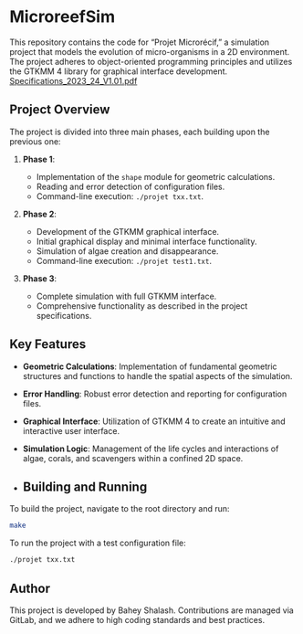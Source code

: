 # MicroreefSim
This repository contains the code for “Projet Microrécif,” a simulation project that models the evolution of micro-organisms in a 2D environment. The project adheres to object-oriented programming principles and utilizes the GTKMM 4 library for graphical interface development.
[Specifications_2023_24_V1.01.pdf](https://github.com/user-attachments/files/16339018/Specifications_2023_24_V1.01.pdf)

## Project Overview

The project is divided into three main phases, each building upon the previous one:

1. **Phase 1**:
   - Implementation of the `shape` module for geometric calculations.
   - Reading and error detection of configuration files.
   - Command-line execution: `./projet txx.txt`.

2. **Phase 2**:
   - Development of the GTKMM graphical interface.
   - Initial graphical display and minimal interface functionality.
   - Simulation of algae creation and disappearance.
   - Command-line execution: `./projet test1.txt`.

3. **Phase 3**:
   - Complete simulation with full GTKMM interface.
   - Comprehensive functionality as described in the project specifications.

## Key Features

- **Geometric Calculations**: Implementation of fundamental geometric structures and functions to handle the spatial aspects of the simulation.
- **Error Handling**: Robust error detection and reporting for configuration files.
- **Graphical Interface**: Utilization of GTKMM 4 to create an intuitive and interactive user interface.
- **Simulation Logic**: Management of the life cycles and interactions of algae, corals, and scavengers within a confined 2D space.

- ## Building and Running

To build the project, navigate to the root directory and run:

```sh
make
```

To run the project with a test configuration file:


```sh
./projet txx.txt
```
## Author
This project is developed by Bahey Shalash. Contributions are managed via GitLab, and we adhere to high coding standards and best practices.
